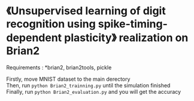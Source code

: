 # 《Unsupervised learning of digit recognition using spike-timing-dependent plasticity》 realization on Brian2  

Requirements : *brian2, brian2tools, pickle  

Firstly, move MNIST dataset to the main derectory  
Then, run ```python Brian2_trainning.py``` until the simulation finished  
Finally, run ```python Brian2_evaluation.py``` and you will get the accuracy  
